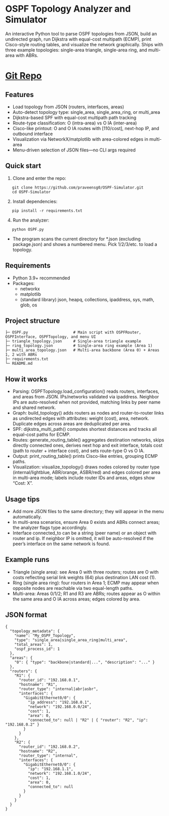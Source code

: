 # OSPF Topology Analyzer and Simulator

An interactive Python tool to parse OSPF topologies from JSON, build an undirected graph, run Dijkstra with equal-cost multipath (ECMP), print Cisco-style routing tables, and visualize the network graphically. Ships with three example topologies: single-area triangle, single-area ring, and multi-area with ABRs.


# [Git Repo](https://github.com/praveensg0/OSPF-Simulator)


## Features
- Load topology from JSON (routers, interfaces, areas)
- Auto-detect topology type: single_area, single_area_ring, or multi_area
- Dijkstra-based SPF with equal-cost multipath path tracking
- Route-type classification: O (intra-area) vs O IA (inter-area)
- Cisco-like printout: O and O IA routes with [110/cost], next-hop IP, and outbound interface
- Visualization via NetworkX/matplotlib with area-colored edges in multi-area
- Menu-driven selection of JSON files—no CLI args required

## Quick start
1. Clone and enter the repo:
```
   git clone https://github.com/praveensg0/OSPF-Simulator.git
   cd OSPF-Simulator
```

2. Install dependencies:
```
   pip install -r requirements.txt
```

4. Run the analyzer:
```
   python OSPF.py
```
   - The program scans the current directory for *.json (excluding package.json) and shows a numbered menu. Pick 1/2/3/etc. to load a topology.

## Requirements
- Python 3.9+ recommended
- Packages:
  - networkx
  - matplotlib
  - (standard library) json, heapq, collections, ipaddress, sys, math, glob, os


## Project structure
```
├─ OSPF.py                    # Main script with OSPFRouter, OSPFInterface, OSPFTopology, and menu UI
├─ triangle_topology.json     # Single-area triangle example
├─ ring_topology.json         # Single-area ring example (Area 1)
├─ multi_area_topology.json   # Multi-area backbone (Area 0) + Areas 1, 2 with ABRs
├─ requirements.txt
└─ README.md
```
## How it works
- Parsing: OSPFTopology.load_configuration() reads routers, interfaces, and areas from JSON. IPs/networks validated via ipaddress. Neighbor IPs are auto-resolved when not provided, matching links by peer name and shared network.
- Graph: build_topology() adds routers as nodes and router-to-router links as undirected edges with attributes: weight (cost), area, network. Duplicate edges across areas are deduplicated per area.
- SPF: dijkstra_multi_path() computes shortest distances and tracks all equal-cost paths for ECMP.
- Routes: generate_routing_table() aggregates destination networks, skips directly connected ones, derives next hop and exit interface, totals cost (path to router + interface cost), and sets route-type O vs O IA.
- Output: print_routing_table() prints Cisco-like entries, grouping ECMP paths.
- Visualization: visualize_topology() draws nodes colored by router type (internal/lightblue, ABR/orange, ASBR/red) and edges colored per area in multi-area mode; labels include router IDs and areas, edges show “Cost: X”.

## Usage tips
- Add more JSON files to the same directory; they will appear in the menu automatically.
- In multi-area scenarios, ensure Area 0 exists and ABRs connect areas; the analyzer flags type accordingly.
- Interface connected_to can be a string (peer name) or an object with router and ip. If neighbor IP is omitted, it will be auto-resolved if the peer’s interface on the same network is found.

## Example runs
- Triangle (single area): see Area 0 with three routers; routes are O with costs reflecting serial link weights (64) plus destination LAN cost (1).
- Ring (single area ring): four routers in Area 1; ECMP may appear when opposite nodes are reachable via two equal-length paths.
- Multi-area: Areas 0/1/2; R1 and R3 are ABRs; routes appear as O within the same area and O IA across areas; edges colored by area.

## JSON format
```
{
  "topology_metadata": {
    "name": "My_OSPF_Topology",
    "type": "single_area|single_area_ring|multi_area",
    "total_areas": 1,
    "ospf_process_id": 1
  },
  "areas": {
    "0": { "type": "backbone|standard|...", "description": "..." }
  },
  "routers": {
    "R1": {
      "router_id": "192.168.0.1",
      "hostname": "R1",
      "router_type": "internal|abr|asbr",
      "interfaces": {
        "GigabitEthernet0/0": {
          "ip_address": "192.168.0.1",
          "network": "192.168.0.0/24",
          "cost": 1,
          "area": 0,
          "connected_to": null | "R2" | { "router": "R2", "ip": "192.168.0.2" }
        }
      }
    },
    "R2": {
      "router_id": "192.168.0.2",
      "hostname": "R2",
      "router_type": "internal",
      "interfaces": {
        "GigabitEthernet0/0": {
          "ip": "192.168.1.1",
          "network": "192.168.1.0/24",
          "cost": 1,
          "area": 0,
          "connected_to": null
        }
      }
    }
  }
}
```
